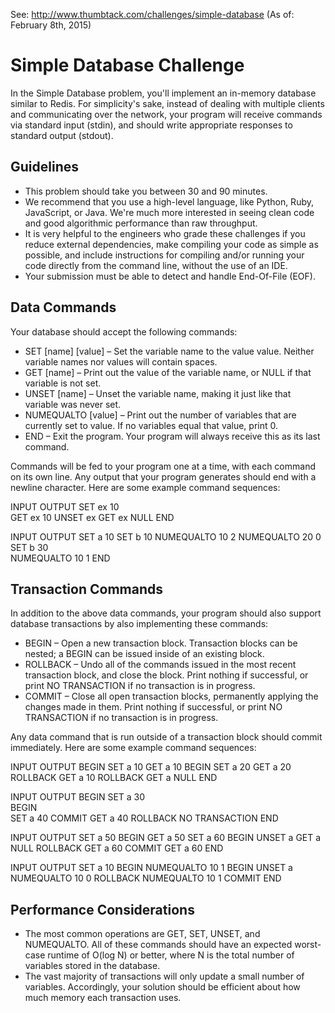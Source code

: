 See: http://www.thumbtack.com/challenges/simple-database
(As of: February 8th, 2015)

Simple Database Challenge
=============
In the Simple Database problem, you'll implement an in-memory database similar to Redis. For simplicity's sake, instead of dealing with multiple clients and communicating over the network, your program will receive commands via standard input (stdin), and should write appropriate responses to standard output (stdout).

Guidelines
-------------
* This problem should take you between 30 and 90 minutes.
* We recommend that you use a high-level language, like Python, Ruby, JavaScript, or Java. We're much more interested in seeing clean code and good algorithmic performance than raw throughput.
* It is very helpful to the engineers who grade these challenges if you reduce external dependencies, make compiling your code as simple as possible, and include instructions for compiling and/or running your code directly from the command line, without the use of an IDE.
* Your submission must be able to detect and handle End-Of-File (EOF).

Data Commands
-------------
Your database should accept the following commands:
* SET [name] [value] – Set the variable name to the value value. Neither variable names nor values will contain spaces.
* GET [name] – Print out the value of the variable name, or NULL if that variable is not set.
* UNSET [name] – Unset the variable name, making it just like that variable was never set.
* NUMEQUALTO [value] – Print out the number of variables that are currently set to value. If no variables equal that value, print 0.
* END – Exit the program. Your program will always receive this as its last command.

Commands will be fed to your program one at a time, with each command on its own line. Any output that your program generates should end with a newline character. Here are some example command sequences:

INPUT			OUTPUT
SET ex 10		
GET ex			10
UNSET ex
GET ex			NULL
END

INPUT			OUTPUT
SET a 10
SET b 10
NUMEQUALTO 10	2
NUMEQUALTO 20	0
SET b 30		
NUMEQUALTO 10	1
END

Transaction Commands
-------------

In addition to the above data commands, your program should also support database transactions by also implementing these commands:
* BEGIN – Open a new transaction block. Transaction blocks can be nested; a BEGIN can be issued inside of an existing block.
* ROLLBACK – Undo all of the commands issued in the most recent transaction block, and close the block. Print nothing if successful, or print NO TRANSACTION if no transaction is in progress.
* COMMIT – Close all open transaction blocks, permanently applying the changes made in them. Print nothing if successful, or print NO TRANSACTION if no transaction is in progress.

Any data command that is run outside of a transaction block should commit immediately. Here are some example command sequences:

INPUT		OUTPUT
BEGIN
SET a 10
GET a		10
BEGIN
SET a 20
GET a		20
ROLLBACK
GET a		10
ROLLBACK
GET a		NULL
END

INPUT		OUTPUT
BEGIN
SET a 30	
BEGIN	
SET a 40
COMMIT
GET a		40
ROLLBACK	NO TRANSACTION
END

INPUT		OUTPUT
SET a 50
BEGIN
GET a		50
SET a 60
BEGIN
UNSET a
GET a		NULL
ROLLBACK
GET a		60
COMMIT
GET a		60
END

INPUT				OUTPUT
SET a 10
BEGIN
NUMEQUALTO 10		1
BEGIN
UNSET a
NUMEQUALTO 10		0
ROLLBACK
NUMEQUALTO 10		1
COMMIT
END


Performance Considerations
-------------

* The most common operations are GET, SET, UNSET, and NUMEQUALTO. All of these commands should have an expected worst-case runtime of O(log N) or better, where N is the total number of variables stored in the database.
* The vast majority of transactions will only update a small number of variables. Accordingly, your solution should be efficient about how much memory each transaction uses.
